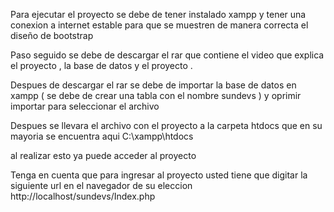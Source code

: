 Para ejecutar el proyecto se debe de tener instalado xampp y tener una conexion a internet estable para que se muestren de manera correcta el diseño de bootstrap 

Paso seguido se debe de descargar el rar que contiene el video que explica el proyecto , la base de datos y el proyecto . 

Despues de descargar el rar se debe de importar la base de datos en xampp ( se debe de crear una tabla con el nombre sundevs ) y oprimir importar para seleccionar el archivo 

Despues se llevara el archivo con el proyecto a la carpeta htdocs que en su mayoria se encuentra aqui C:\xampp\htdocs 

al realizar esto ya puede acceder al proyecto

Tenga en cuenta que para ingresar al proyecto usted tiene que digitar la siguiente url en el navegador de su eleccion http://localhost/sundevs/Index.php 
